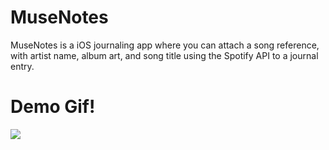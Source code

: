 # MuseNotes
MuseNotes is a iOS journaling app where you can attach a song reference, with artist name, album art, and song title using the Spotify API to a journal entry.

# Demo Gif!
![](http://g.recordit.co/IzoEwPQRa3.gif)
